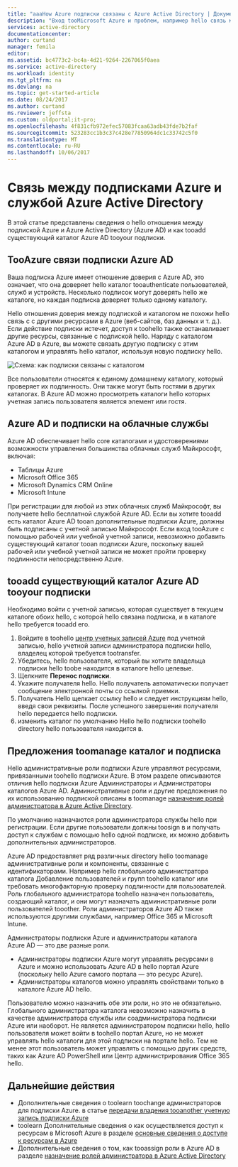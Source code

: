 ```yaml
---
title: "aaaHow Azure подписки связаны с Azure Active Directory | Документы Microsoft"
description: "Вход tooMicrosoft Azure и проблем, например hello связь между подпиской Azure и Azure Active Directory."
services: active-directory
documentationcenter: 
author: curtand
manager: femila
editor: 
ms.assetid: bc4773c2-bc4a-4d21-9264-2267065f0aea
ms.service: active-directory
ms.workload: identity
ms.tgt_pltfrm: na
ms.devlang: na
ms.topic: get-started-article
ms.date: 08/24/2017
ms.author: curtand
ms.reviewer: jeffsta
ms.custom: oldportal;it-pro;
ms.openlocfilehash: 4f831cfb972efec57083fcaa63adb43fde7b2faf
ms.sourcegitcommit: 523283cc1b3c37c428e77850964dc1c33742c5f0
ms.translationtype: MT
ms.contentlocale: ru-RU
ms.lasthandoff: 10/06/2017
---
```

# <a name="how-azure-subscriptions-are-associated-with-azure-active-directory"></a>Связь между подписками Azure и службой Azure Active Directory
В этой статье представлены сведения о hello отношения между подпиской Azure и Azure Active Directory (Azure AD) и как tooadd существующий каталог Azure AD tooyour подписки.

## <a name="your-azure-subscriptions-relationship-tooazure-ad"></a>TooAzure связи подписки Azure AD
Ваша подписка Azure имеет отношение доверия с Azure AD, это означает, что она доверяет hello каталог tooauthenticate пользователей, служб и устройств. Несколько подписок могут доверять hello же каталоге, но каждая подписка доверяет только одному каталогу. 

Hello отношения доверия между подпиской и каталогом не похожи hello связь с с другими ресурсами в Azure (веб-сайтов, баз данных и т. д.). Если действие подписки истечет, доступ к toohello также останавливает другие ресурсы, связанные с подпиской hello. Наряду с каталогом Azure AD в Azure, вы можете связать другую подписку с этим каталогом и управлять hello каталог, используя новую подписку hello.

![Схема: как подписки связаны с каталогом](./media/active-directory-how-subscriptions-associated-directory/WAAD_OrgAccountSubscription.png)

Все пользователи относятся к единому домашнему каталогу, который проверяет их подлинность. Они также могут быть гостями в других каталогах. В Azure AD можно просмотреть каталоги hello которых учетная запись пользователя является элемент или гостя.

## <a name="azure-ad-and-cloud-service-subscriptions"></a>Azure AD и подписки на облачные службы
Azure AD обеспечивает hello core каталогами и удостоверениями возможности управления большинства облачных служб Майкрософт, включая:

* Таблицы Azure
* Microsoft Office 365
* Microsoft Dynamics CRM Online
* Microsoft Intune

При регистрации для любой из этих облачных служб Майкрософт, вы получаете hello бесплатной службой Azure AD. Если вы хотите tooadd есть каталог Azure AD tooan дополнительные подписки Azure, должны быть подписаны с учетной записью Майкрософт. Если вход tooAzure с помощью рабочей или учебной учетной записи, невозможно добавить существующий каталог tooan подписки Azure, поскольку вашей рабочей или учебной учетной записи не может пройти проверку подлинности непосредственно Azure. 

## <a name="tooadd-an-existing-subscription-tooyour-azure-ad-directory"></a>tooadd существующий каталог Azure AD tooyour подписки
Необходимо войти с учетной записью, которая существует в текущем каталоге обоих hello, с которой hello связана подписка, и в каталоге hello требуется tooadd его. 

1. Войдите в toohello [центр учетных записей Azure](https://account.windowsazure.com/Home/Index) под учетной записью, hello учетной записи администратора подписки hello, владелец которой требуется tootransfer.
2. Убедитесь, hello пользователя, который вы хотите владельца подписки hello toobe находится в каталоге hello целевые.
3. Щелкните **Перенос подписки**.
4. Укажите получателя hello. Hello получатель автоматически получает сообщение электронной почты со ссылкой приемки.
5. Получатель Hello щелкает ссылку hello и следует инструкциям hello, введя свои реквизиты. После успешного завершения получателя hello передается hello подписки. 
6. изменить каталог по умолчанию Hello hello подписки toohello directory hello пользователя находится в.


## <a name="suggestions-toomanage-both-a-subscription-and-a-directory"></a>Предложения toomanage каталог и подписка
Hello административные роли подписки Azure управляют ресурсами, привязанными toohello подписки Azure. В этом разделе описываются отличия hello подписки Azure Администраторы и Администраторы каталогов Azure AD. Административные роли и другие предложения по их использованию подпиской описаны в toomanage [назначение ролей администратора в Azure Active Directory](active-directory-assign-admin-roles.md).

По умолчанию назначаются роли администратора службы hello при регистрации. Если другие пользователи должны toosign в и получать доступ к службам с помощью hello одной подписке, их можно добавить дополнительных администраторов. 

Azure AD предоставляет ряд различных directory hello toomanage административные роли и компоненты, связанные с идентификаторами. Например hello глобального администратора каталога Добавление пользователей и групп toohello каталог или требовать многофакторную проверку подлинности для пользователей. Роль глобального администратора toohello назначен пользователь, создающий каталог, и они могут назначать административные роли пользователей tooother. Роли администраторов Azure AD также используются другими службами, например Office 365 и Microsoft Intune. 

Администраторы подписки Azure и администраторы каталога Azure AD — это две разные роли. 
* Администраторы подписки Azure могут управлять ресурсами в Azure и можно использовать Azure AD в hello портал Azure (поскольку hello Azure самого портала — это ресурс Azure). 
* Администраторы каталогов можно управлять свойствами только в каталоге Azure AD hello.

Пользователю можно назначить обе эти роли, но это не обязательно. Глобального администратора каталога невозможно назначить в качестве администратора службы или соадминистратора подписки Azure или наоборот. Не является администратором подписки hello, hello пользователя может войти в toohello портал Azure, но не может управлять hello каталоги для этой подписки на портале hello. Тем не менее этот пользователь может управлять с помощью других средств, таких как Azure AD PowerShell или Центр администрирования Office 365 hello.

## <a name="next-steps"></a>Дальнейшие действия
* Дополнительные сведения о toolearn toochange администраторов для подписки Azure. в статье [передачи владения tooanother учетную запись подписки Azure](../billing/billing-subscription-transfer.md)
* toolearn Дополнительные сведения о как осуществляется доступ к ресурсам в Microsoft Azure в разделе [основные сведения о доступе к ресурсам в Azure](active-directory-understanding-resource-access.md)
* Дополнительные сведения о том, как tooassign роли в Azure AD в разделе [назначение ролей администратора в Azure Active Directory](active-directory-assign-admin-roles-azure-portal.md)

<!--Image references-->
[1]: ./media/active-directory-how-subscriptions-associated-directory/WAAD_PassThruAuth.png
[2]: ./media/active-directory-how-subscriptions-associated-directory/WAAD_OrgAccountSubscription.png
[3]: ./media/active-directory-how-subscriptions-associated-directory/WAAD_SignInDisambiguation.PNG
